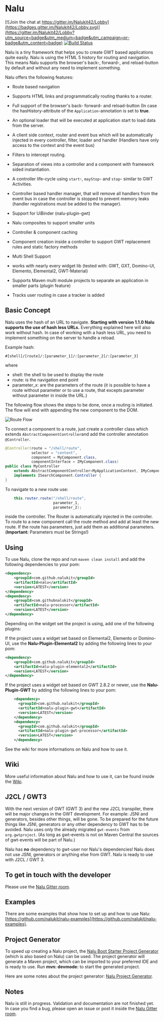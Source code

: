 # Nalu

[![Join the chat at https://gitter.im/Nalukit42/Lobby](https://badges.gitter.im/Nalukit42/Lobby.svg)](https://gitter.im/Nalukit42/Lobby?utm_source=badge&utm_medium=badge&utm_campaign=pr-badge&utm_content=badge)
[![Build Status](https://travis-ci.com/NaluKit/nalu.svg?branch=master)](https://travis-ci.com/NaluKit/nalu)

Nalu is a tiny framework that helps you to create GWT based applications quite easily. Nalu is using the HTML 5 history for routing and navigation. This means Nalu supports the browser's back-, forward-, and reload-button by default and without any need to implement something.


Nalu offers the following features:

* Route based navigation

* Supports HTML links and programmatically routing thanks to a router.

* Full support of the browser's back- forward- and reload-button (In case the hasHistory-attribute of the `Application`-annotation is set to **true**.

* An optional loader that will be executed at application start to load data from the server.

* A client side context, router and event bus which will be automatically injected in every controller, filter, loader and handler (Handlers have only access to the context and the event bus)

* Filters to intercept routing.

* Separation of views into a controller and a component with framework sided instantiation.

* A controller life-cycle using `start`-, `mayStop`- and `stop`- similar to GWT Activities.

* Controller based handler manager, that will remove all handlers from the event bus in case the controller is stopped to prevent memory leaks (handler registrations must be added to the manager).

* Support for UiBinder (nalu-plugin-gwt)

* Nalu composites to support smaller units

* Controller & component caching

* Component creation inside a controller to support GWT replacement rules and static factory methods

* Multi Shell Support

* works with nearly every widget lib (tested with: GWT, GXT, Domino-UI, Elemento, Elemental2, GWT-Material) 

* Supports Maven multi module projects to separate an application in smaller parts (plugin feature)

* Tracks user routing in case a tracker is added


## Basic Concept
Nalu uses the hash of an URL to navigate. **Starting with version 1.1.0 Nalu supports the use of hash less URLs.** Everything explained here will also work without hash. In case of working with a hash less URL, you need to implement something on the server to handle a reload.

Example hash:
```
#[shell]/[route]/:[parameter_1]/:[parameter_2]/:[parameter_3]
```

where
* shell: the shell to be used to display the route
* route: is the navigation end point
* parameter_x: are the parameters of the route (it is possible to have a route without parameter or to use a route, that excepts parameter without parameter in inside the URL.)

The following flow shows the steps to be done, once a routing is initiated. The flow will end with appending the new component to the DOM.

![Route Flow](https://github.com/NaluKit/nalu/blob/master/etc/images/routeFlow.png)

To connect a component to a route, just create a controller class which extends ```AbstractComponentController```and add the controller annotation ```@Controller```.

```JAVA
@Controller(route = "/shell/route",
            selector = "content",
            component = MyComponent.class,
            componentInterface = IMyComponent.class)
public class MyController
    extends AbstractComponentController<MyApplicationContext, IMyComponent, HTMLElement>
    implements ISearchComponent.Controller {
}
```

To navigate to a new route use:
```JAVA
    this.router.route("/shell/route",
                      parameter_1,
                      parameter_2);
```
inside the controller.
The Router is automatically injected in the controller. To route to a new component call the route method and add at least the new route. If the route has parameters, just add them as additional parameters. (**Important:** Parameters must be Strings!)

## Using
To use Nalu, clone the repo and run ```maven clean install``` and add the following dependencies to your pom:

```XML
<dependency>
    <groupId>com.github.nalukit</groupId>
    <artifactId>nalu</artifactId>
    <version>LATEST</version>
</dependency>
<dependency>
    <groupId>com.githubnalukit</groupId>
    <artifactId>nalu-processor</artifactId>
    <version>LATEST</version>
</dependency>
```

Depending on the widget set the project is using, add one of the following plugins:

If the project uses a widget set based on Elemental2, Elemento or Domino-UI, use the **Nalu-Plugin-Elemental2** by adding the following lines to your pom:

```XML
<dependency>
    <groupId>com.github.nalukit</groupId>
    <artifactId>nalu-plugin-elemental2</artifactId>
    <version>LATEST</version>
</dependency>
```

If the project uses a widget set based on GWT 2.8.2 or newer, use the **Nalu-Plugin-GWT** by adding the following lines to your pom:

```XML
    <dependency>
      <groupId>com.github.nalukit</groupId>
      <artifactId>nalu-plugin-gwt</artifactId>
      <version>LATEST</version>
    </dependency>
    <dependency>
      <groupId>com.github.nalukit</groupId>
      <artifactId>nalu-plugin-gwt-processor</artifactId>
      <version>LATEST</version>
    </dependency>
```


See the wiki for more informations on Nalu and how to use it.

## Wiki
More useful information about Nalu and how to use it, can be found inside the [Wiki](https://github.com/nalukit/nalu/wiki).

## J2CL / GWT3
With the next version of GWT (GWT 3) and the new J2CL transpiler, there will be major changes in the GWT development. For example: JSNI and generators, besides other things, will be gone. To be prepared for the future things like JSNI, generators or any other dependency to GWT has to be avoided. Nalu uses only the already migrated ```gwt-events``` from ```org.gwtproject```. (As long as gwt-events is not on Maven Central the sources of gwt-events will be part of Nalu.)

Nalu has **no** dependency to gwt-user nor Nalu's dependencies! Nalu does not use JSNI, generators or anything else from GWT. Nalu is ready to use with J2CL / GWT 3.

## To get in touch with the developer
Please use the [Nalu Gitter room](https://gitter.im/Nalukit42/Lobby).

## Examples
There are some examples that show how to set up and how to use Nalu: [https://github.com/nalukit/nalu-examples](https://github.com/nalukit/nalu-examples).

## Project Generator
To speed up creating a Nalu project, the [Nalu Boot Starter Project Generator](http://www.mvp4g.org/gwt-boot-starter-nalu/GwtBootStarterNalu.html) (which is also based on Nalu) can be used. The project generator will generate a Maven project, which can be imported to your preferred IDE and is ready to use. Run **mvn: devmode:** to start the generated project.

Here are some notes about the project generator: [Nalu Project Generator](https://github.com/nalukit/gwt-boot-starter-nalu).



## Notes
Nalu is still in progress. Validation and documentation are not finished yet. In case you find a bug, please open an issue or post it inside the [Nalu Gitter room](https://gitter.im/Nalukit42/Lobby).
